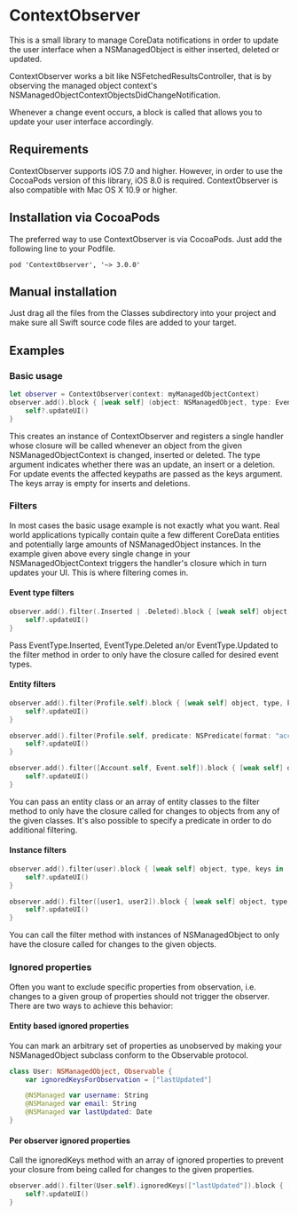 ContextObserver
======
This is a small library to manage CoreData notifications in order to update the user interface when a NSManagedObject is either inserted, deleted or updated.

ContextObserver works a bit like NSFetchedResultsController, that is by observing the managed object context's NSManagedObjectContextObjectsDidChangeNotification.

Whenever a change event occurs, a block is called that allows you to update your user interface accordingly.

## Requirements
ContextObserver supports iOS 7.0 and higher. However, in order to use the CocoaPods version of this library, iOS 8.0 is required. ContextObserver is also compatible with Mac OS X 10.9 or higher.

## Installation via CocoaPods
The preferred way to use ContextObserver is via CocoaPods. Just add the following line to your Podfile.
```
pod 'ContextObserver', '~> 3.0.0'
```

## Manual installation
Just drag all the files from the Classes subdirectory into your project and make sure all Swift source code files are added to your target.

## Examples
### Basic usage
```swift
let observer = ContextObserver(context: myManagedObjectContext)
observer.add().block { [weak self] (object: NSManagedObject, type: EventType, keys: [String]) in
	self?.updateUI()
}
```
This creates an instance of ContextObserver and registers a single handler whose closure will be called whenever an object from the given NSManagedObjectContext is changed, inserted or deleted. The type argument indicates whether there was an update, an insert or a deletion. For update events the affected keypaths are passed as the keys argument. The keys array is empty for inserts and deletions.

### Filters
In most cases the basic usage example is not exactly what you want. Real world applications typically contain quite a few different CoreData entities and potentially large amounts of NSManagedObject instances. In the example given above every single change in your NSManagedObjectContext triggers the handler's closure which in turn updates your UI. This is where filtering comes in.

#### Event type filters
```swift
observer.add().filter(.Inserted | .Deleted).block { [weak self] object, type, keys in
	self?.updateUI()
}
```
Pass EventType.Inserted, EventType.Deleted an/or EventType.Updated to the filter method in order to only have the closure called for desired event types.

#### Entity filters
```swift
observer.add().filter(Profile.self).block { [weak self] object, type, keys in
	self?.updateUI()
}

observer.add().filter(Profile.self, predicate: NSPredicate(format: "accountId = 1")).block { [weak self] object, type, keys in
	self?.updateUI()
}

observer.add().filter([Account.self, Event.self]).block { [weak self] object, type, keys in
	self?.updateUI()
}
```
You can pass an entity class or an array of entity classes to the filter method to only have the closure called for changes to objects from any of the given classes. It's also possible to specify a predicate in order to do additional filtering.

#### Instance filters
```swift
observer.add().filter(user).block { [weak self] object, type, keys in
	self?.updateUI()
}

observer.add().filter([user1, user2]).block { [weak self] object, type, keys in
	self?.updateUI()
}
```
You can call the filter method with instances of NSManagedObject to only have the closure called for changes to the given objects.

### Ignored properties
Often you want to exclude specific properties from observation, i.e. changes to a given group of properties should not trigger the observer. There are two ways to achieve this behavior:

#### Entity based ignored properties
You can mark an arbitrary set of properties as unobserved by making your NSManagedObject subclass conform to the Observable protocol.
```swift
class User: NSManagedObject, Observable {
	var ignoredKeysForObservation = ["lastUpdated"]

	@NSManaged var username: String
	@NSManaged var email: String
	@NSManaged var lastUpdated: Date
}
```

#### Per observer ignored properties
Call the ignoredKeys method with an array of ignored properties to prevent your closure from being called for changes to the given properties.
```swift
observer.add().filter(User.self).ignoredKeys(["lastUpdated"]).block { [weak self] object, type, keys in
	self?.updateUI()
}
```
